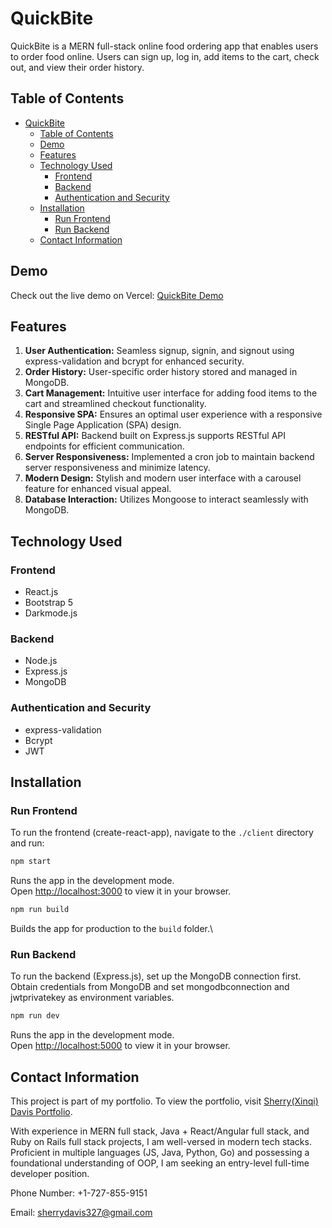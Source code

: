 # QuickBite

QuickBite is a MERN full-stack online food ordering app that enables users to order food online. Users can sign up, log in, add items to the cart, check out, and view their order history.

## Table of Contents

- [QuickBite](#quickbite)
  - [Table of Contents](#table-of-contents)
  - [Demo](#demo)
  - [Features](#features)
  - [Technology Used](#technology-used)
    - [Frontend](#frontend)
    - [Backend](#backend)
    - [Authentication and Security](#authentication-and-security)
  - [Installation](#installation)
    - [Run Frontend](#run-frontend)
    - [Run Backend](#run-backend)
  - [Contact Information](#contact-information)

## Demo
Check out the live demo on Vercel: [QuickBite Demo](https://quickbite-umber.vercel.app/)

## Features
1. **User Authentication:** Seamless signup, signin, and signout using express-validation and bcrypt for enhanced security.
2. **Order History:** User-specific order history stored and managed in MongoDB.
3. **Cart Management:** Intuitive user interface for adding food items to the cart and streamlined checkout functionality.
4. **Responsive SPA:** Ensures an optimal user experience with a responsive Single Page Application (SPA) design.
5. **RESTful API:** Backend built on Express.js supports RESTful API endpoints for efficient communication.
6. **Server Responsiveness:** Implemented a cron job to maintain backend server responsiveness and minimize latency.
7. **Modern Design:** Stylish and modern user interface with a carousel feature for enhanced visual appeal.
8. **Database Interaction:** Utilizes Mongoose to interact seamlessly with MongoDB.

## Technology Used
### Frontend
- React.js
- Bootstrap 5
- Darkmode.js

### Backend
- Node.js
- Express.js
- MongoDB

### Authentication and Security
- express-validation
- Bcrypt
- JWT

## Installation

### Run Frontend
To run the frontend (create-react-app), navigate to the `./client` directory and run:
```bash
npm start
```
Runs the app in the development mode.\
Open [http://localhost:3000](http://localhost:3000) to view it in your browser.

```bash
npm run build
```

Builds the app for production to the `build` folder.\

### Run Backend

To run the backend (Express.js), set up the MongoDB connection first. Obtain credentials from MongoDB and set mongodbconnection and jwtprivatekey as environment variables.

```bash
npm run dev
```

Runs the app in the development mode.\
Open [http://localhost:5000](http://localhost:5000) to view it in your browser.

## Contact Information
This project is part of my portfolio. To view the portfolio, visit [Sherry(Xinqi) Davis Portfolio](https://xinqidavis-fullstackdeveloper.vercel.app/).
 
With experience in MERN full stack, Java + React/Angular full stack, and Ruby on Rails full stack projects, I am well-versed in modern tech stacks. Proficient in multiple languages (JS, Java, Python, Go) and possessing a foundational understanding of OOP, I am seeking an entry-level full-time developer position.

Phone Number: +1-727-855-9151

Email: sherrydavis327@gmail.com
